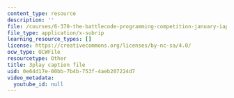 ```yaml
---
content_type: resource
description: ''
file: /courses/6-370-the-battlecode-programming-competition-january-iap-2013/0e64d17e00bb7b4b753f4aeb207224d7_3j3Odfpvhrs.srt
file_type: application/x-subrip
learning_resource_types: []
license: https://creativecommons.org/licenses/by-nc-sa/4.0/
ocw_type: OCWFile
resourcetype: Other
title: 3play caption file
uid: 0e64d17e-00bb-7b4b-753f-4aeb207224d7
video_metadata:
  youtube_id: null
---
```

